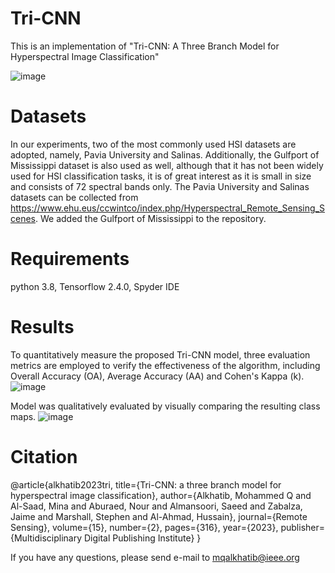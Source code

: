 # Tri-CNN
This is an implementation of "Tri-CNN: A Three Branch Model for Hyperspectral Image Classification"

![image](https://user-images.githubusercontent.com/49251659/212431166-7cb31eba-9ec9-4742-a19b-5f77485508d1.png)


# Datasets
In our experiments, two of the most commonly used HSI datasets are adopted, namely, Pavia University and Salinas. Additionally, the Gulfport of Mississippi dataset is also used as well, although that it has not been widely used for HSI classification tasks, it is of great interest as it is small in size and consists of 72 spectral bands only. The Pavia University and Salinas datasets can be collected from https://www.ehu.eus/ccwintco/index.php/Hyperspectral_Remote_Sensing_Scenes. We added the Gulfport of Mississippi to the repository.

# Requirements
python 3.8, Tensorflow 2.4.0, Spyder IDE

# Results
To quantitatively measure the proposed Tri-CNN model, three evaluation metrics are employed to verify the effectiveness of the algorithm, including Overall Accuracy (OA), Average Accuracy (AA) and Cohen's Kappa (k).
![image](https://user-images.githubusercontent.com/49251659/212429883-7f80d5e0-3b14-4733-b444-6201c9178de1.png)

Model was qualitatively evaluated by visually comparing the resulting class maps.
![image](https://user-images.githubusercontent.com/49251659/212430170-9cf311ba-967c-4105-86d6-59ee3a6c1268.png)

# Citation
@article{alkhatib2023tri,
  title={Tri-CNN: a three branch model for hyperspectral image classification},
  author={Alkhatib, Mohammed Q and Al-Saad, Mina and Aburaed, Nour and Almansoori, Saeed and Zabalza, Jaime and Marshall, Stephen and Al-Ahmad, Hussain},
  journal={Remote Sensing},
  volume={15},
  number={2},
  pages={316},
  year={2023},
  publisher={Multidisciplinary Digital Publishing Institute}
}


If you have any questions, please send e-mail to mqalkhatib@ieee.org
